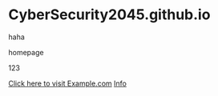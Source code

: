 # CyberSecurity2045.github.io

haha



homepage

<script async src="https://pagead2.googlesyndication.com/pagead/js/adsbygoogle.js?client=ca-pub-9575603125746935"
     crossorigin="anonymous"></script>

<script>document.write("123");</script>

123

<a href="https://cybersecurity2045.github.io/haha">Click here to visit Example.com</a>
<a href="info.html">Info</a>
